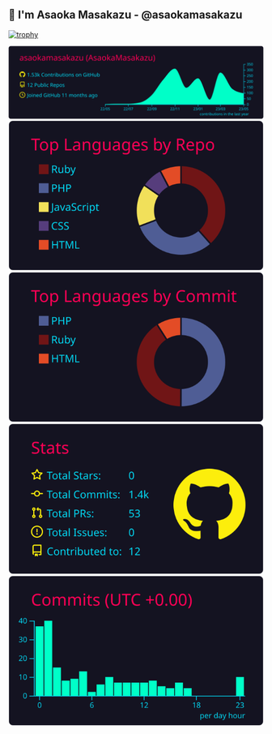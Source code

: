 ## 👋 I'm Asaoka Masakazu - @asaokamasakazu

<!-- [![trophy](https://github-profile-trophy.vercel.app/?username=asaokamasakazu&theme=darkhub&title=Commit,PullRequest,Reviews,Issues,Repositories&margin-w=5&margin-h=5&no-frame=true)](https://github.com/ryo-ma/github-profile-trophy) -->
<!-- [![trophy](https://github-profile-trophy.vercel.app/?username=asaokamasakazu&theme=darkhub&title=Commit,PullRequest,Reviews,Issues,Repositories&margin-w=5&margin-h=5&no-bg=true&no-frame=true)](https://github.com/ryo-ma/github-profile-trophy) -->

<!-- [![trophy](https://github-profile-trophy.vercel.app/?username=asaokamasakazu&theme=juicyfresh&title=Commit,PullRequest,Reviews,Issues,Repositories&margin-w=5&margin-h=5&no-frame=true)](https://github.com/ryo-ma/github-profile-trophy) -->
<!-- [![trophy](https://github-profile-trophy.vercel.app/?username=asaokamasakazu&theme=juicyfresh&title=Commit,PullRequest,Reviews,Issues,Repositories&margin-w=5&margin-h=5&no-bg=true&no-frame=true)](https://github.com/ryo-ma/github-profile-trophy) -->

<!-- [![trophy](https://github-profile-trophy.vercel.app/?username=asaokamasakazu&theme=radical&title=Commit,PullRequest,Reviews,Issues,Repositories&margin-w=5&margin-h=5&no-frame=true)](https://github.com/ryo-ma/github-profile-trophy) -->
<!-- [![trophy](https://github-profile-trophy.vercel.app/?username=asaokamasakazu&theme=radical&title=Commit,PullRequest,Reviews,Issues,Repositories&margin-w=5&margin-h=5&no-bg=true&no-frame=true)](https://github.com/ryo-ma/github-profile-trophy) -->

<!-- [![trophy](https://github-profile-trophy.vercel.app/?username=asaokamasakazu&theme=onestar&title=Commit,PullRequest,Reviews,Issues,Repositories&margin-w=5&margin-h=5&no-frame=true)](https://github.com/ryo-ma/github-profile-trophy) -->
<!-- [![trophy](https://github-profile-trophy.vercel.app/?username=asaokamasakazu&theme=onestar&title=Commit,PullRequest,Reviews,Issues,Repositories&margin-w=5&margin-h=5&no-bg=true&no-frame=true)](https://github.com/ryo-ma/github-profile-trophy) -->

<!-- [![trophy](https://github-profile-trophy.vercel.app/?username=asaokamasakazu&theme=discord&title=Commit,PullRequest,Reviews,Issues,Repositories&margin-w=5&margin-h=5&no-frame=true)](https://github.com/ryo-ma/github-profile-trophy) -->
<!-- [![trophy](https://github-profile-trophy.vercel.app/?username=asaokamasakazu&theme=discord&title=Commit,PullRequest,Reviews,Issues,Repositories&margin-w=5&margin-h=5&no-bg=true&no-frame=true)](https://github.com/ryo-ma/github-profile-trophy) -->

<!-- [![trophy](https://github-profile-trophy.vercel.app/?username=asaokamasakazu&theme=algolia&title=Commit,PullRequest,Reviews,Issues,Repositories&margin-w=5&margin-h=5&no-frame=true)](https://github.com/ryo-ma/github-profile-trophy) -->
[![trophy](https://github-profile-trophy.vercel.app/?username=asaokamasakazu&theme=algolia&title=Commit,PullRequest,Reviews,Issues,Repositories&margin-w=37&margin-h=5&no-bg=true&no-frame=true)](https://github.com/ryo-ma/github-profile-trophy)

[![](https://raw.githubusercontent.com/asaokamasakazu/asaokamasakazu/master/profile-summary-card-output/2077/0-profile-details.svg)](https://github.com/vn7n24fzkq/github-profile-summary-cards)
[![](https://raw.githubusercontent.com/asaokamasakazu/asaokamasakazu/master/profile-summary-card-output/2077/1-repos-per-language.svg)](https://github.com/vn7n24fzkq/github-profile-summary-cards)
[![](https://raw.githubusercontent.com/asaokamasakazu/asaokamasakazu/master/profile-summary-card-output/2077/2-most-commit-language.svg)](https://github.com/vn7n24fzkq/github-profile-summary-cards)
[![](https://raw.githubusercontent.com/asaokamasakazu/asaokamasakazu/master/profile-summary-card-output/2077/3-stats.svg)](https://github.com/vn7n24fzkq/github-profile-summary-cards)
[![](https://raw.githubusercontent.com/asaokamasakazu/asaokamasakazu/master/profile-summary-card-output/2077/4-productive-time.svg)](https://github.com/vn7n24fzkq/github-profile-summary-cards)
